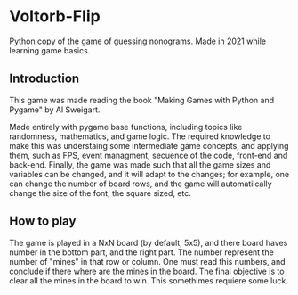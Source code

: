 # Voltorb-Flip
Python copy of the game of guessing nonograms. Made in 2021 while learning game basics.


## Introduction
This game was made reading the book "Making Games with Python and Pygame" by Al Sweigart. 

Made entirely with pygame base functions, including topics like randomness, mathematics, and game logic. The required knowledge to make this was understaing some intermediate game concepts, and applying them, such as FPS, event managment, secuence of the code, front-end and back-end. Finally, the game was made such that all the game sizes and variables can be changed, and it will adapt to the changes; for example, one can change the number of board rows, and the game will automatilcally change the size of the font, the square sized, etc. 

## How to play

The game is played in a NxN board (by default, 5x5), and there board haves number in the bottom part, and the right part. The number represent the number of "mines" in that row or column. One must read this numbers, and conclude if there where are the mines in the board. The final objective is to clear all the mines in the board to win. This somethimes requiere some luck. 
